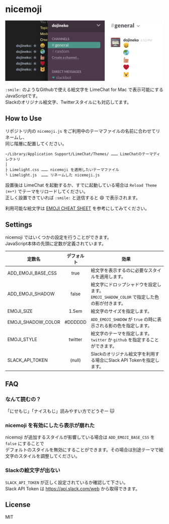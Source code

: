 nicemoji
========
![screenshot](images/screenshot.png)

`:smile:` のようなGithubで使える絵文字を LimeChat for Mac で表示可能にするJavaScriptです。  
Slackのオリジナル絵文字、Twitterスタイルにも対応してます。

## How to Use
リポジトリ内の `nicemoji.js` をご利用中のテーマファイルの名前に合わせてリネームし、  
同じ階層に配置してください。

```
~/Library/Application Support/LimeChat/Themes/ ……… LimeChatのテーマディレクトリ
│
├ Limelight.css ……… nicemoji を適用したいテーマファイル
└ Limelight.js  ……… リネームした nicemoji.js
```

設置後は LimeChat を起動するか、すでに起動している場合は `Reload Theme (⌘+*)` でテーマをリロードしてください。  
正しく設置できていれば `:smile:` と送信すると :smile: で表示されます。

利用可能な絵文字は [EMOJI CHEAT SHEET](http://www.emoji-cheat-sheet.com/) を参考にしてみてください。

## Settings
nicemoji ではいくつかの設定を行うことができます。  
JavaScript本体の先頭に定数が定義されています。

| 定数名                 | デフォルト     | 効果                                                                                          |
| ---------------------- |:--------------:| --------------------------------------------------------------------------------------------- |
| ADD_EMOJI_BASE_CSS     | true           | 絵文字を表示するのに必要なスタイルを適用します。                                              |
| ADD_EMOJI_SHADOW       | false          | 絵文字にドロップシャドウを設定します。<br>`EMOJI_SHADOW_COLOR` で指定した色の影が付きます。   |
| EMOJI_SIZE             | 1.5em          | 絵文字のサイズを指定します。                                                                  |
| EMOJI_SHADOW_COLOR     | #DDDDDD        | `ADD_EMOJI_SHADOW` が `true` の時に表示される影の色を指定します。                             |
| EMOJI_STYLE            | twitter        | 絵文字のテーマを指定します。<br>`twitter` か `github` を指定することができます。              |
| SLACK_API_TOKEN        | (null)         | Slackのオリジナル絵文字を利用する場合にSlack API Tokenを指定します。                          |

## FAQ
### なんて読むの？
「にせもじ」「ナイスもじ」読みやすい方でどうぞー :cat:

### nicemoji を有効にしたら表示が崩れた
nicemoji が追加するスタイルが影響している場合は `ADD_EMOJI_BASE_CSS` を `false` にすることで  
デフォルトのスタイルを無効にすることができます。その場合は別途テーマで絵文字のスタイルを調整してください。

### Slackの絵文字が出ない
`SLACK_API_TOKEN` が正しく設定されているか確認して下さい。  
Slack API Token は https://api.slack.com/web から取得できます。

## License
MIT
